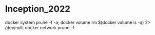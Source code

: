 # Inception_2022

docker system prune -f -a; docker volume rm $(docker volume ls -q) 2> /dev/null; docker network prune -f
